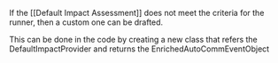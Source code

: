
If the [[Default Impact Assessment]] does not meet the criteria for the runner, then a custom one can be drafted. 

This can be done in the code by creating a new class that refers the DefaultImpactProvider and returns the EnrichedAutoCommEventObject



